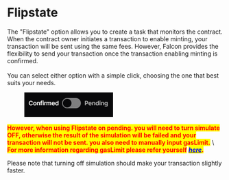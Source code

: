 # Flipstate

The "Flipstate" option allows you to create a task that monitors the contract. When the contract owner initiates a transaction to enable minting, your transaction will be sent using the same fees. However, Falcon provides the flexibility to send your transaction once the transaction enabling minting is confirmed.\
\
You can select either option with a simple click, choosing the one that best suits your needs.

<figure><img src="../.gitbook/assets/image (4) (1).png" alt=""><figcaption></figcaption></figure>

<mark style="color:red;">**However, when using Flipstate on pending. you will need to turn simulate OFF, otherwise the result of the simulation will be failed and your transaction will not be sent. you also need to manually input gasLimit.**</mark> \ <mark style="color:red;">**For more information regarding gasLimit please refer yourself**</mark> [_<mark style="color:blue;">**here**</mark>_](../gas-usage.md)<mark style="color:red;">**.**</mark>

Please note that turning off simulation should make your transaction slightly faster.&#x20;
